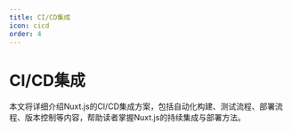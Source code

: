```yaml
---
title: CI/CD集成
icon: cicd
order: 4
---
```


# CI/CD集成

本文将详细介绍Nuxt.js的CI/CD集成方案，包括自动化构建、测试流程、部署流程、版本控制等内容，帮助读者掌握Nuxt.js的持续集成与部署方法。
